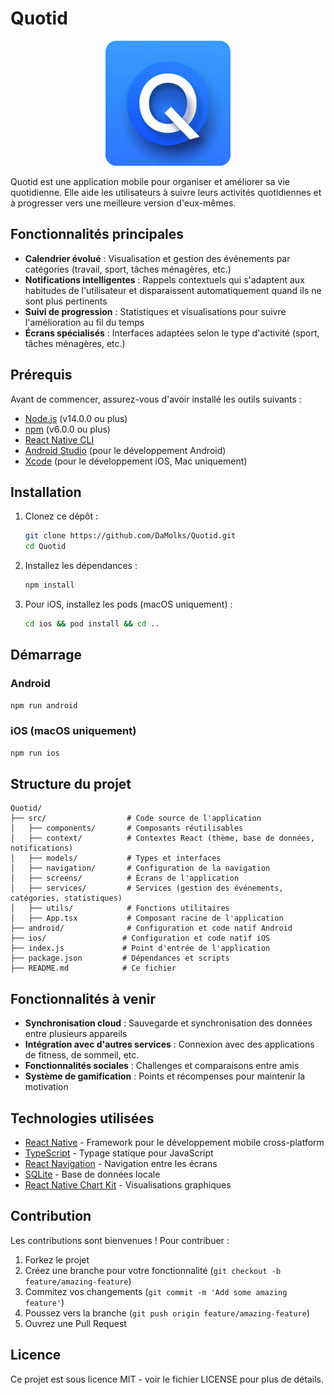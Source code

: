 # Quotid

<p align="center">
  <img src="https://github.com/DaMolks/Quotid/raw/main/assets/logo.png" alt="Quotid Logo" width="200" />
</p>

Quotid est une application mobile pour organiser et améliorer sa vie quotidienne. Elle aide les utilisateurs à suivre leurs activités quotidiennes et à progresser vers une meilleure version d'eux-mêmes.

## Fonctionnalités principales

- **Calendrier évolué** : Visualisation et gestion des événements par catégories (travail, sport, tâches ménagères, etc.)
- **Notifications intelligentes** : Rappels contextuels qui s'adaptent aux habitudes de l'utilisateur et disparaissent automatiquement quand ils ne sont plus pertinents
- **Suivi de progression** : Statistiques et visualisations pour suivre l'amélioration au fil du temps
- **Écrans spécialisés** : Interfaces adaptées selon le type d'activité (sport, tâches ménagères, etc.)

## Prérequis

Avant de commencer, assurez-vous d'avoir installé les outils suivants :

- [Node.js](https://nodejs.org/) (v14.0.0 ou plus)
- [npm](https://www.npmjs.com/) (v6.0.0 ou plus)
- [React Native CLI](https://reactnative.dev/docs/environment-setup)
- [Android Studio](https://developer.android.com/studio) (pour le développement Android)
- [Xcode](https://developer.apple.com/xcode/) (pour le développement iOS, Mac uniquement)

## Installation

1. Clonez ce dépôt :
   ```bash
   git clone https://github.com/DaMolks/Quotid.git
   cd Quotid
   ```

2. Installez les dépendances :
   ```bash
   npm install
   ```

3. Pour iOS, installez les pods (macOS uniquement) :
   ```bash
   cd ios && pod install && cd ..
   ```

## Démarrage

### Android

```bash
npm run android
```

### iOS (macOS uniquement)

```bash
npm run ios
```

## Structure du projet

```
Quotid/
├── src/                  # Code source de l'application
│   ├── components/       # Composants réutilisables
│   ├── context/          # Contextes React (thème, base de données, notifications)
│   ├── models/           # Types et interfaces
│   ├── navigation/       # Configuration de la navigation
│   ├── screens/          # Écrans de l'application
│   ├── services/         # Services (gestion des événements, catégories, statistiques)
│   ├── utils/            # Fonctions utilitaires
│   ├── App.tsx           # Composant racine de l'application
├── android/              # Configuration et code natif Android
├── ios/                 # Configuration et code natif iOS
├── index.js             # Point d'entrée de l'application
├── package.json         # Dépendances et scripts
├── README.md            # Ce fichier
```

## Fonctionnalités à venir

- **Synchronisation cloud** : Sauvegarde et synchronisation des données entre plusieurs appareils
- **Intégration avec d'autres services** : Connexion avec des applications de fitness, de sommeil, etc.
- **Fonctionnalités sociales** : Challenges et comparaisons entre amis
- **Système de gamification** : Points et récompenses pour maintenir la motivation

## Technologies utilisées

- [React Native](https://reactnative.dev/) - Framework pour le développement mobile cross-platform
- [TypeScript](https://www.typescriptlang.org/) - Typage statique pour JavaScript
- [React Navigation](https://reactnavigation.org/) - Navigation entre les écrans
- [SQLite](https://www.sqlite.org/) - Base de données locale
- [React Native Chart Kit](https://github.com/indiespirit/react-native-chart-kit) - Visualisations graphiques

## Contribution

Les contributions sont bienvenues ! Pour contribuer :

1. Forkez le projet
2. Créez une branche pour votre fonctionnalité (`git checkout -b feature/amazing-feature`)
3. Commitez vos changements (`git commit -m 'Add some amazing feature'`)
4. Poussez vers la branche (`git push origin feature/amazing-feature`)
5. Ouvrez une Pull Request

## Licence

Ce projet est sous licence MIT - voir le fichier LICENSE pour plus de détails.
